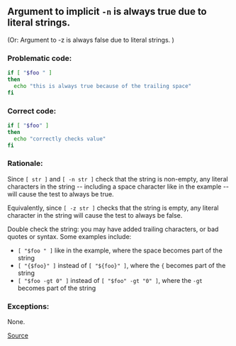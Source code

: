 ## Argument to implicit `-n` is always true due to literal strings.
(Or: Argument to -z is always false due to literal strings. )

### Problematic code:

```sh
if [ "$foo " ]
then
  echo "this is always true because of the trailing space"
fi
```

### Correct code:

```sh
if [ "$foo" ]
then
  echo "correctly checks value"
fi
```

### Rationale:

Since `[ str ]` and `[ -n str ]` check that the string is non-empty, any literal characters in the string -- including a space character like in the example -- will cause the test to always be true.

Equivalently, since `[ -z str ]` checks that the string is empty, any literal character in the string will cause the test to always be false.

Double check the string: you may have added trailing characters, or bad quotes or syntax. Some examples include:

* `[ "$foo " ]` like in the example, where the space becomes part of the string
* `[ "{$foo}" ]` instead of `[ "${foo}" ]`, where the `{` becomes part of the string
* `[ "$foo -gt 0" ]` instead of `[ "$foo" -gt "0" ]`, where the `-gt` becomes part of the string


### Exceptions:

None.

[Source](https://github.com/koalaman/shellcheck/wiki/SC2157)

